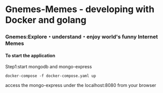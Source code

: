 # Gnemes-Memes - developing with Docker and golang
### Gnemes:Explore・understand・enjoy world's funny Internet Memes


#### To start the application
Step1:start  mongodb and mongo-express

    docker-compose -f docker-compose.yaml up
    
access the mongo-express under the localhost:8080 from your browser
